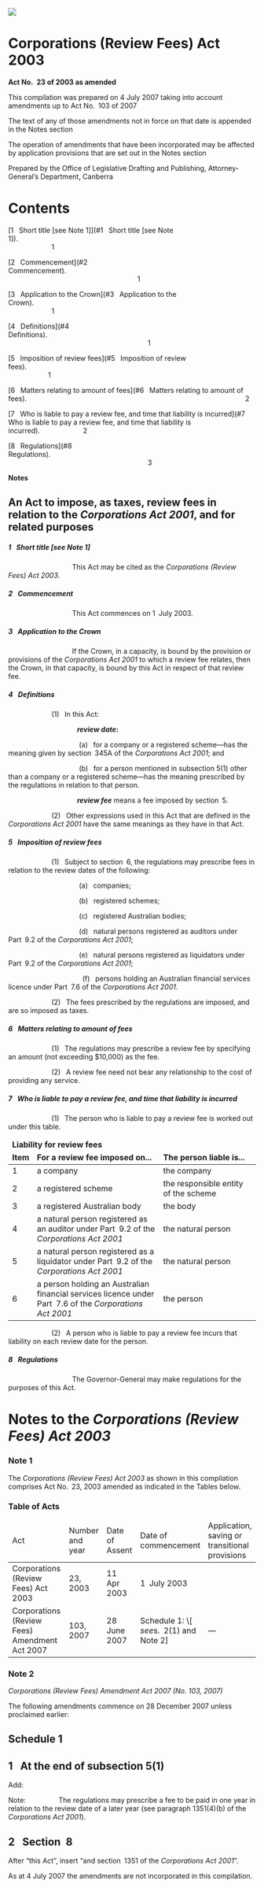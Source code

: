 ![](http://www.comlaw.gov.au/Details/C2007C00428/Html/CorporationsReviewFees2003_image001.gif)

# Corporations (Review Fees) Act 2003

**Act No. 23 of 2003 as amended**

This compilation was prepared on 4 July 2007
 taking into account amendments up to Act No. 103 of 2007

The text of any of those amendments not in force 
 on that date is appended in the Notes section

The operation of amendments that have been incorporated may be 
 affected by application provisions that are set out in the Notes section

Prepared by the Office of Legislative Drafting and Publishing,
 Attorney-General’s Department, Canberra

# Contents

[1  Short title \[see Note 1]](#1  Short title \[see Note 1]).                                                                                  1

[2  Commencement](#2  Commencement).                                                                                             1

[3  Application to the Crown](#3  Application to the Crown).                                                                             1

[4  Definitions](#4  Definitions).                                                                                                     1

[5  Imposition of review fees](#5  Imposition of review fees).                                                                              1

[6  Matters relating to amount of fees](#6  Matters relating to amount of fees).                                                                2

[7  Who is liable to pay a review fee, and time that liability is incurred](#7  Who is liable to pay a review fee, and time that liability is incurred).             2

[8  Regulations](#8  Regulations).                                                                                                    3

**Notes** 

## An Act to impose, as taxes, review fees in relation to the _Corporations Act 2001_, and for related purposes

##### <a id="1"></a>1  Short title [_see_ Note 1]

                   This Act may be cited as the _Corporations (Review Fees) Act 2003_.

##### <a id="2"></a>2  Commencement

                   This Act commences on 1 July 2003.

##### <a id="3"></a>3  Application to the Crown

                   If the Crown, in a capacity, is bound by the provision or provisions of the _Corporations Act 2001_ to which a review fee relates, then the Crown, in that capacity, is bound by this Act in respect of that review fee.

##### <a id="4"></a>4  Definitions

             (1)  In this Act:

                    <a name="review-date"></a>**_review date_:**

                     (a)  for a company or a registered scheme—has the meaning given by section 345A of the _Corporations Act 2001_; and

                     (b)  for a person mentioned in subsection 5(1) other than a company or a registered scheme—has the meaning prescribed by the regulations in relation to that person.

                    <a name="review-fee"></a>**_review fee_** means a fee imposed by section 5.

             (2)  Other expressions used in this Act that are defined in the _Corporations Act 2001_ have the same meanings as they have in that Act.

##### <a id="5"></a>5  Imposition of review fees

             (1)  Subject to section 6, the regulations may prescribe fees in relation to the review dates of the following:

                     (a)  companies;

                     (b)  registered schemes;

                     (c)  registered Australian bodies;

                     (d)  natural persons registered as auditors under Part 9.2 of the _Corporations Act 2001_;

                     (e)  natural persons registered as liquidators under Part 9.2 of the _Corporations Act 2001_;

                      (f)  persons holding an Australian financial services licence under Part 7.6 of the _Corporations Act 2001_.

             (2)  The fees prescribed by the regulations are imposed, and are so imposed as taxes.

##### <a id="6"></a>6  Matters relating to amount of fees

             (1)  The regulations may prescribe a review fee by specifying an amount (not exceeding $10,000) as the fee.

             (2)  A review fee need not bear any relationship to the cost of providing any service.

##### <a id="7"></a>7  Who is liable to pay a review fee, and time that liability is incurred

             (1)  The person who is liable to pay a review fee is worked out under this table.

<table>
<colgroup>
  <col width="10%">
  <col width="51%">
  <col width="39%">
</colgroup>

<thead>
  <tr>
    <td colspan="3">
      <div>
        <b>Liability for review fees</b>
      </div>
    </td>
  </tr>
  <tr>
    <td>
      <div>
        <b>Item</b>
      </div>
    </td>
    <td>
      <div>
        <b>For a review fee imposed on...</b>
      </div>
    </td>
    <td>
      <div>
        <b>The person liable is...</b>
      </div>
    </td>
  </tr>
</thead>
<tr>
  <td>
    <div>1</div>
  </td>
  <td>
    <div>a company</div>
  </td>
  <td>
    <div>the company</div>
  </td>
</tr>
<tr>
  <td>
    <div>2</div>
  </td>
  <td>
    <div>a registered scheme</div>
  </td>
  <td>
    <div>the responsible entity of the scheme</div>
  </td>
</tr>
<tr>
  <td>
    <div>3</div>
  </td>
  <td>
    <div>a registered Australian body</div>
  </td>
  <td>
    <div>the body</div>
  </td>
</tr>
<tr>
  <td>
    <div>4</div>
  </td>
  <td>
    <div>a natural person registered as an auditor under Part 9.2 of the
      <i>Corporations Act 2001</i>
    </div>
  </td>
  <td>
    <div>the natural person</div>
  </td>
</tr>
<tr>
  <td>
    <div>5</div>
  </td>
  <td>
    <div>a natural person registered as a liquidator under Part 9.2 of the
      <i>Corporations Act 2001</i>
    </div>
  </td>
  <td>
    <div>the natural person</div>
  </td>
</tr>
<tr>
  <td>
    <div>6</div>
  </td>
  <td>
    <div>a person holding an Australian financial services licence under Part 7.6
      of the
      <i>Corporations Act 2001</i>
    </div>
  </td>
  <td>
    <div>the person</div>
  </td>
</tr></table>

             (2)  A person who is liable to pay a review fee incurs that liability on each review date for the person.

##### <a id="8"></a>8  Regulations

                   The Governor-General may make regulations for the purposes of this Act.

# Notes to the _Corporations (Review Fees) Act 2003_

### Note 1

The _Corporations (Review Fees) Act 2003_ as shown in this compilation comprises Act No. 23, 2003 amended as indicated in the Tables below.

### Table of Acts

<table>
<colgroup>
  <col width="30%">
  <col width="16%">
  <col width="18%">
  <col width="22%">
  <col width="14%">
</colgroup>

<thead>
  <tr>
    <td>
      <div>Act</div>
    </td>
    <td>
      <div>Number 
and year</div>
    </td>
    <td>
      <div>Date 
of Assent</div>
    </td>
    <td>
      <div>Date of commencement</div>
    </td>
    <td>
      <div>Application, saving or transitional provisions</div>
    </td>
  </tr>
</thead>
<tr>
  <td>
    <div>Corporations (Review Fees) Act 2003</div>
  </td>
  <td>
    <div>23, 2003</div>
  </td>
  <td>
    <div>11 Apr 2003</div>
  </td>
  <td>
    <div>1 July 2003</div>
  </td>
  <td>
    <div></div>
  </td>
</tr>
<tr>
  <td>
    <div>Corporations (Review Fees) Amendment Act 2007</div>
  </td>
  <td>
    <div>103, 2007</div>
  </td>
  <td>
    <div>28 June 2007</div>
  </td>
  <td>
    <div>Schedule 1: \[ <i>see</i>s. 2(1) and Note 2]</div>
  </td>
  <td>
    <div>—</div>
  </td>
</tr></table>

### Note 2

_Corporations (Review Fees) Amendment Act 2007 (No. 103, 2007)_

The following amendments commence on 28 December 2007 unless proclaimed earlier:

## Schedule 1

## 1  At the end of subsection 5(1)

Add:

Note:          The regulations may prescribe a fee to be paid in one year in relation to the review date of a later year (see paragraph 1351(4)(b) of the _Corporations Act 2001_).

## 2  Section 8

After “this Act”, insert “and section 1351 of the _Corporations Act 2001_”.

As at 4 July 2007 the amendments are not incorporated in this compilation.

 
